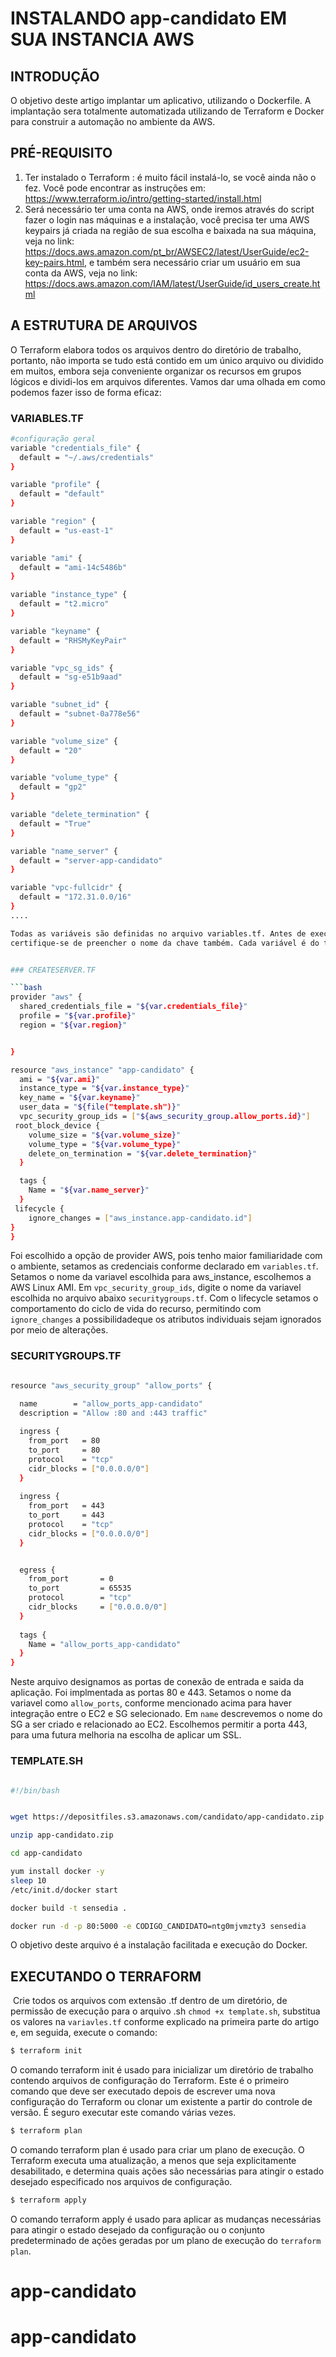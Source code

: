 # INSTALANDO app-candidato EM SUA INSTANCIA AWS 

## INTRODUÇÃO
O objetivo deste artigo implantar um aplicativo, utilizando o Dockerfile. A implantação sera totalmente automatizada utilizando de Terraform e Docker para construir a automação no ambiente da AWS.

## PRÉ-REQUISITO

1. Ter instalado o Terraform : é muito fácil instalá-lo, se você ainda não o fez. Você pode encontrar as instruções em: https://www.terraform.io/intro/getting-started/install.html
2. Será necessário ter uma conta na AWS, onde iremos através do script fazer o login nas máquinas e a instalação, você precisa ter uma AWS keypairs já criada na região de sua escolha e baixada na sua máquina, 
veja no link: https://docs.aws.amazon.com/pt_br/AWSEC2/latest/UserGuide/ec2-key-pairs.html, e também sera necessário criar um usuário em sua conta da AWS, veja no link:
 https://docs.aws.amazon.com/IAM/latest/UserGuide/id_users_create.html

## A ESTRUTURA DE ARQUIVOS
O Terraform elabora todos os arquivos dentro do diretório de trabalho, portanto, não importa se tudo está contido em um único arquivo ou dividido em muitos, embora seja conveniente organizar os recursos em grupos lógicos e 
dividi-los em arquivos diferentes. Vamos dar uma olhada em como podemos fazer isso de forma eficaz:

### VARIABLES.TF


```bash
#configuração geral
variable "credentials_file" {
  default = "~/.aws/credentials"
}

variable "profile" {
  default = "default"
}

variable "region" {
  default = "us-east-1"
}

variable "ami" {
  default = "ami-14c5486b"
}

variable "instance_type" {
  default = "t2.micro"
}

variable "keyname" {
  default = "RHSMyKeyPair"
}

variable "vpc_sg_ids" {
  default = "sg-e51b9aad"
}

variable "subnet_id" {
  default = "subnet-0a778e56"
}

variable "volume_size" {
  default = "20"
}

variable "volume_type" {
  default = "gp2"
}

variable "delete_termination" {
  default = "True" 
}

variable "name_server" {
  default = "server-app-candidato"
}

variable "vpc-fullcidr" {
  default = "172.31.0.0/16"
}
....

Todas as variáveis são definidas no arquivo variables.tf. Antes de executar o comando “terraform apply”, você precisa definir o seu access e secretkey. Se você também quiser fazer o login na máquina do EC2,
certifique-se de preencher o nome da chave também. Cada variável é do tipo String, então tome os devidos duidados no momento de definir.


### CREATESERVER.TF

```bash
provider "aws" {
  shared_credentials_file = "${var.credentials_file}"
  profile = "${var.profile}"
  region = "${var.region}"


}

resource "aws_instance" "app-candidato" {
  ami = "${var.ami}"
  instance_type = "${var.instance_type}"
  key_name = "${var.keyname}"
  user_data = "${file("template.sh")}"
  vpc_security_group_ids = ["${aws_security_group.allow_ports.id}"]
 root_block_device {
    volume_size = "${var.volume_size}"
    volume_type = "${var.volume_type}"
    delete_on_termination = "${var.delete_termination}"
  }

  tags {
    Name = "${var.name_server}"
  }
 lifecycle {
	ignore_changes = ["aws_instance.app-candidato.id"]
}
}

```

Foi escolhido a opção de provider AWS, pois tenho maior familiaridade com o ambiente, setamos as credenciais conforme declarado em `variables.tf`. 
Setamos o nome da variavel escolhida para aws_instance, escolhemos a AWS Linux AMI. Em `vpc_security_group_ids`, digite o nome da variavel escolhida no arquivo abaixo `securitygroups.tf`. 
Com o lifecycle setamos o comportamento do ciclo de vida do recurso, permitindo com `ignore_changes` a possibilidadeque os atributos individuais sejam ignorados por meio de alterações.



### SECURITYGROUPS.TF

```bash

resource "aws_security_group" "allow_ports" {
  
  name        = "allow_ports_app-candidato"
  description = "Allow :80 and :443 traffic"

  ingress {
    from_port   = 80
    to_port     = 80
    protocol    = "tcp"
    cidr_blocks = ["0.0.0.0/0"]
  }
  
  ingress {
    from_port   = 443
    to_port     = 443
    protocol    = "tcp"
    cidr_blocks = ["0.0.0.0/0"]
  }


  egress {
    from_port       = 0
    to_port         = 65535 
    protocol        = "tcp"
    cidr_blocks     = ["0.0.0.0/0"]
  }
  
  tags {
    Name = "allow_ports_app-candidato"
  }
}

```

Neste arquivo designamos as portas de conexão de entrada e saida da aplicação. Foi implmentada as portas 80 e 443. Setamos o nome da variavel como `allow_ports`,
conforme mencionado acima para haver integração entre o EC2 e SG selecionado. Em `name` descrevemos o nome do SG a ser criado e relacionado ao EC2. 
Escolhemos permitir a porta 443, para uma futura melhoria na escolha de aplicar um SSL.


### TEMPLATE.SH
```bash

#!/bin/bash


wget https://depositfiles.s3.amazonaws.com/candidato/app-candidato.zip

unzip app-candidato.zip

cd app-candidato

yum install docker -y
sleep 10
/etc/init.d/docker start

docker build -t sensedia .

docker run -d -p 80:5000 -e CODIGO_CANDIDATO=ntg0mjvmzty3 sensedia


```

O objetivo deste arquivo é a instalação facilitada e execução do Docker.


## EXECUTANDO O TERRAFORM
​
Crie todos os arquivos com extensão .tf dentro de um diretório, de permissão de execução para o arquivo .sh `chmod +x template.sh`, substitua os valores na `variavles.tf` conforme explicado na primeira parte do artigo e, 
em seguida, execute o comando:

```bash
$ terraform init
```
O comando terraform init é usado para inicializar um diretório de trabalho contendo arquivos de configuração do Terraform. Este é o primeiro comando que deve ser executado depois de escrever uma nova configuração do 
Terraform ou clonar um existente a partir do controle de versão. É seguro executar este comando várias vezes.

```bash
$ terraform plan
```
O comando terraform plan é usado para criar um plano de execução. O Terraform executa uma atualização, a menos que seja explicitamente desabilitado, e determina quais ações são necessárias para atingir o estado
 desejado especificado nos arquivos de configuração.

```bash
$ terraform apply

```
O comando terraform apply é usado para aplicar as mudanças necessárias para atingir o estado desejado da configuração ou o conjunto predeterminado de ações geradas por um plano de execução do `terraform plan`.



# app-candidato
# app-candidato
